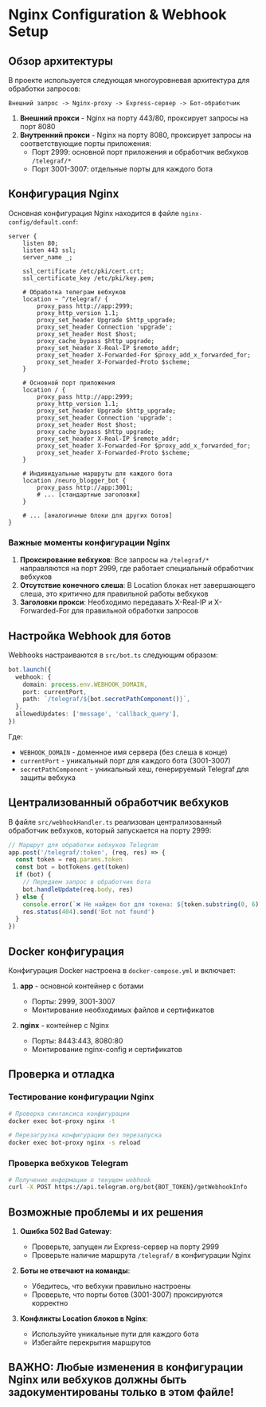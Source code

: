 # Nginx Configuration & Webhook Setup

## Обзор архитектуры

В проекте используется следующая многоуровневая архитектура для обработки запросов:

```
Внешний запрос -> Nginx-proxy -> Express-сервер -> Бот-обработчик
```

1. **Внешний прокси** - Nginx на порту 443/80, проксирует запросы на порт 8080
2. **Внутренний прокси** - Nginx на порту 8080, проксирует запросы на соответствующие порты приложения:
   - Порт 2999: основной порт приложения и обработчик вебхуков `/telegraf/*`
   - Порт 3001-3007: отдельные порты для каждого бота

## Конфигурация Nginx

Основная конфигурация Nginx находится в файле `nginx-config/default.conf`:

```nginx
server {
    listen 80;
    listen 443 ssl;
    server_name _;

    ssl_certificate /etc/pki/cert.crt;
    ssl_certificate_key /etc/pki/key.pem;

    # Обработка телеграм вебхуков
    location ~ ^/telegraf/ {
        proxy_pass http://app:2999;
        proxy_http_version 1.1;
        proxy_set_header Upgrade $http_upgrade;
        proxy_set_header Connection 'upgrade';
        proxy_set_header Host $host;
        proxy_cache_bypass $http_upgrade;
        proxy_set_header X-Real-IP $remote_addr;
        proxy_set_header X-Forwarded-For $proxy_add_x_forwarded_for;
        proxy_set_header X-Forwarded-Proto $scheme;
    }

    # Основной порт приложения
    location / {
        proxy_pass http://app:2999;
        proxy_http_version 1.1;
        proxy_set_header Upgrade $http_upgrade;
        proxy_set_header Connection 'upgrade';
        proxy_set_header Host $host;
        proxy_cache_bypass $http_upgrade;
        proxy_set_header X-Real-IP $remote_addr;
        proxy_set_header X-Forwarded-For $proxy_add_x_forwarded_for;
        proxy_set_header X-Forwarded-Proto $scheme;
    }

    # Индивидуальные маршруты для каждого бота
    location /neuro_blogger_bot {
        proxy_pass http://app:3001;
        # ... [стандартные заголовки]
    }

    # ... [аналогичные блоки для других ботов]
}
```

### Важные моменты конфигурации Nginx

1. **Проксирование вебхуков**: Все запросы на `/telegraf/*` направляются на порт 2999, где работает специальный обработчик вебхуков
2. **Отсутствие конечного слеша**: В Location блоках нет завершающего слеша, это критично для правильной работы вебхуков
3. **Заголовки прокси**: Необходимо передавать X-Real-IP и X-Forwarded-For для правильной обработки запросов

## Настройка Webhook для ботов

Webhooks настраиваются в `src/bot.ts` следующим образом:

```typescript
bot.launch({
  webhook: {
    domain: process.env.WEBHOOK_DOMAIN,
    port: currentPort,
    path: `/telegraf/${bot.secretPathComponent()}`,
  },
  allowedUpdates: ['message', 'callback_query'],
})
```

Где:

- `WEBHOOK_DOMAIN` - доменное имя сервера (без слеша в конце)
- `currentPort` - уникальный порт для каждого бота (3001-3007)
- `secretPathComponent` - уникальный хеш, генерируемый Telegraf для защиты вебхука

## Централизованный обработчик вебхуков

В файле `src/webhookHandler.ts` реализован централизованный обработчик вебхуков, который запускается на порту 2999:

```typescript
// Маршрут для обработки вебхуков Telegram
app.post('/telegraf/:token', (req, res) => {
  const token = req.params.token
  const bot = botTokens.get(token)
  if (bot) {
    // Передаем запрос в обработчик бота
    bot.handleUpdate(req.body, res)
  } else {
    console.error(`❌ Не найден бот для токена: ${token.substring(0, 6)}...`)
    res.status(404).send('Bot not found')
  }
})
```

## Docker конфигурация

Конфигурация Docker настроена в `docker-compose.yml` и включает:

1. **app** - основной контейнер с ботами

   - Порты: 2999, 3001-3007
   - Монтирование необходимых файлов и сертификатов

2. **nginx** - контейнер с Nginx
   - Порты: 8443:443, 8080:80
   - Монтирование nginx-config и сертификатов

## Проверка и отладка

### Тестирование конфигурации Nginx

```bash
# Проверка синтаксиса конфигурации
docker exec bot-proxy nginx -t

# Перезагрузка конфигурации без перезапуска
docker exec bot-proxy nginx -s reload
```

### Проверка вебхуков Telegram

```bash
# Получение информации о текущем webhook
curl -X POST https://api.telegram.org/bot{BOT_TOKEN}/getWebhookInfo
```

## Возможные проблемы и их решения

1. **Ошибка 502 Bad Gateway**:

   - Проверьте, запущен ли Express-сервер на порту 2999
   - Проверьте наличие маршрута `/telegraf/` в конфигурации Nginx

2. **Боты не отвечают на команды**:

   - Убедитесь, что вебхуки правильно настроены
   - Проверьте, что порты ботов (3001-3007) проксируются корректно

3. **Конфликты Location блоков в Nginx**:
   - Используйте уникальные пути для каждого бота
   - Избегайте перекрытия маршрутов

## ВАЖНО: Любые изменения в конфигурации Nginx или вебхуков должны быть задокументированы только в этом файле!
